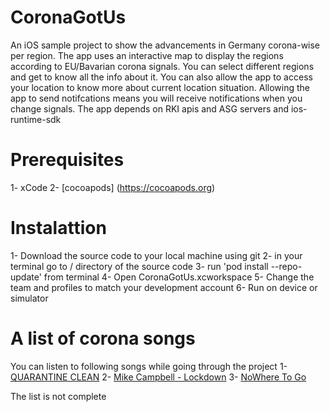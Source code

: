 # CoronaGotUs
An iOS sample project to show the advancements in Germany corona-wise per region.
The app uses an interactive map to display the regions according to EU/Bavarian corona signals. 
You can select different regions and get to know all the info about it.
You can also allow the app to access your location to know more about current location situation.
Allowing the app to send notifcations means you will receive notifications when you change signals.
The app depends on RKI apis and ASG servers and ios-runtime-sdk

# Prerequisites
1- xCode
2- [cocoapods] (https://cocoapods.org)

# Instalattion
1- Download the source code to your local machine using git
2- in your terminal go to / directory of the source code
3- run 'pod install --repo-update' from terminal
4- Open CoronaGotUs.xcworkspace
5- Change the team and profiles to match your development account
6- Run on device or simulator

# A list of corona songs 
You can listen to following songs while going through the project
1- [QUARANTINE CLEAN](https://www.youtube.com/watch?v=Mzwz5k42Q_A)
2- [Mike Campbell - Lockdown](https://www.youtube.com/watch?v=um2HLwseRaI)
3- [NoWhere To Go](https://www.youtube.com/watch?v=nW5bmRfwLHE)

The list is not complete
